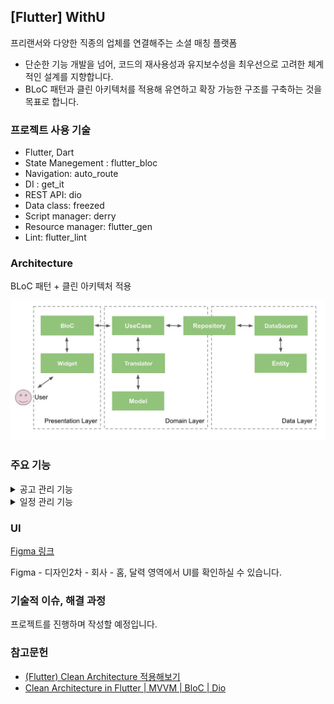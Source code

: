 [Flutter] WithU
---
프리랜서와 다양한 직종의 업체를 연결해주는 소셜 매칭 플랫폼

* 단순한 기능 개발을 넘어, 코드의 재사용성과 유지보수성을 최우선으로 고려한 체계적인 설계를 지향합니다.
* BLoC 패턴과 클린 아키텍처를 적용해 유연하고 확장 가능한 구조를 구축하는 것을 목표로 합니다.

### 프로젝트 사용 기술

* Flutter, Dart
* State Manegement : flutter_bloc
* Navigation: auto_route
* DI : get_it
* REST API: dio
* Data class: freezed
* Script manager: derry
* Resource manager: flutter_gen
* Lint: flutter_lint

### Architecture

BLoC 패턴 + 클린 아키텍처 적용

![img.png](img.png)

### 주요 기능

<details>


<summary>공고 관리 기능 </summary>

### 공고 관리 기능

1. 공고 목록
    1. 상태별 공고 목록을 볼 수 있는 화면
        - 상태 : `임시저장`, `진행`, `마감`
        - 검색 기능(공고명을 통한 검색)
2. 주소 찾기
    - 웹뷰와 다음 Post API를 활용한 주소 검색 기능
3. `Picker` 를 통한 기간 설정 기능
    - datepicker를 이용한 기간 설정 기능
    - timepicker를 이용한 시간 선택 기능
4. 지도 기능
    - 네이버 API를 활용한 지도 표시 기능
    - 공고의 등록된 주소를 마커로 표시
5. 공고 상세
    - 등록된 공고의 정보 표시
    - 4번 기능 활용한 지도 표시
6. 공고 등록
    - 등록 시 필요한 입력 항목
        - 공고명, 근로내용, 카테고리, 모집인원, 급여방법
        - 이동시간 유무, 휴게시간 유무, 식비유무, 근로계약기간, 주소
    - 근로계약기간
        - datepicker를 이용한 근로 기간 선택
        - timepicker를 이용한 근로 시간 선택
    - 주소
        - 주소 찾기 버튼 클릭 시 주소 찾기 화면으로 이동
7. 공고 임시 저장
8. 공고 마감
9. 공고 삭제
10. 공고 수정
    - 등록과 필요한 항목이 동일
11. 공고 지원자 목록
    - 해당 공고의 지원한 지원자 목록
    - 긱워커의 출근, 퇴근 정보 표시
    - 공고보기 버튼을 통해 공고 상세화면으로 이동

</details>

<details>
<summary>일정 관리 기능</summary>

### 일정 관리 기능

1. 일정 달력 기능
    - 달력을 통한 등록된 일정 표시 기능
    - 필터링 기능
        - 내일정 + 공고일정 표시
        - 공고일정만 표시
2. 일정 목록
    - 특정 날짜의 등록된 일정 리스트 표시
    - 공고 일정 클릭 시 공고 상세로 이동
    - 내 일정 클릭 시 내 일정 상세 화면으로 이동
3. 내 일정 등록
    - 제목, 날짜, 시간, 카테고리, 반복 여부, 메모 작성
    - 날짜 선택 - datepicker 활용
    - 시간 선택 - timepicker 활용
    - 카테고리 선택 - dropdown 메뉴 활용
4. 카테고리 관리
    - 바텀 시트를 통한 카테고리 목록 표시
5. 카테고리 추가
    - 바텀 시트를 통한 카테고리 추가 기능
6. 내 일정 상세
7. 내 일정 수정
8. 내 일정 삭제

</details>

### UI

[Figma 링크](https://www.figma.com/design/pEvpVIZU5Oci8l4kgOhM9s/with-U?node-id=632-29202&t=ZjVi5Xy4BKJCzdDb-1)

Figma - 디자인2차 - 회사 - 홈, 달력 영역에서 UI를 확인하실 수 있습니다.

### 기술적 이슈, 해결 과정

프로젝트를 진행하며 작성할 예정입니다.

### 참고문헌

* [(Flutter) Clean Architecture 적용해보기 ](https://blog.arong.info/flutter/2023/11/29/Flutter-Clean-Architecture-%EC%A0%81%EC%9A%A9%ED%95%B4%EB%B3%B4%EA%B8%B0.html)
* [Clean Architecture in Flutter | MVVM | BloC | Dio](https://medium.com/@yamen.abd98/clean-architecture-in-flutter-mvvm-bloc-dio-79b1615530e1)
